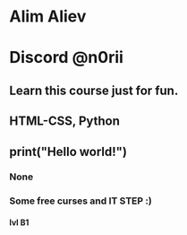 # Alim Aliev
# Discord @n0rii
## Learn this course just for fun.
## HTML-CSS, Python
## print("Hello world!")
### None
### Some free curses and IT STEP :)
#### lvl B1
